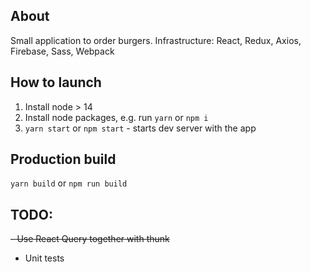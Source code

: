 ## About

Small application to order burgers. Infrastructure: React, Redux, Axios, Firebase, Sass, Webpack

## How to launch

1. Install node > 14
2. Install node packages, e.g. run `yarn` or `npm i`
3. `yarn start` or `npm start` - starts dev server with the app

## Production build

`yarn build` or `npm run build`

## TODO:

~~- Use React Query together with thunk~~

- Unit tests
